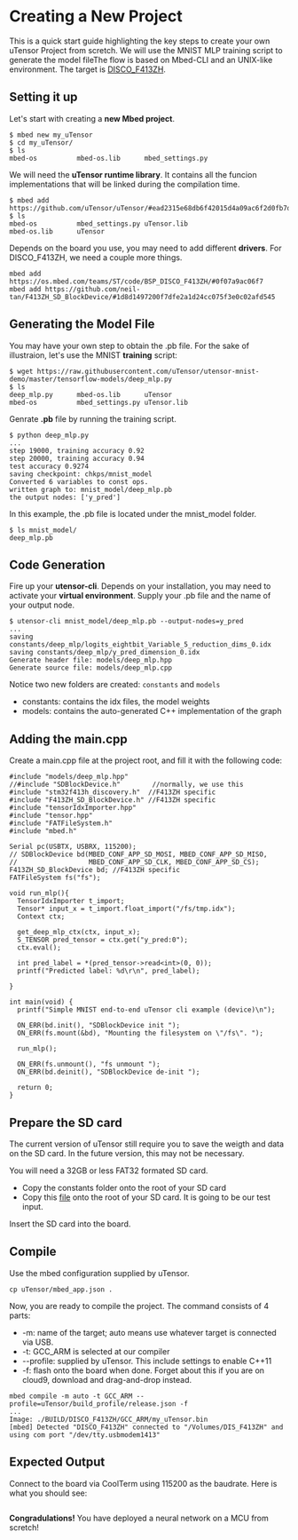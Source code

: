 # Creating a New Project
This is a quick start guide highlighting the key steps to create your own uTensor Project from scretch. We will use the MNIST MLP training script to generate the model fileThe flow is based on Mbed-CLI and an UNIX-like environment. The target is [DISCO_F413ZH](https://os.mbed.com/platforms/ST-Discovery-F413H/).

## Setting it up
Let's start with creating a **new Mbed project**.
```
$ mbed new my_uTensor
$ cd my_uTensor/
$ ls
mbed-os          mbed-os.lib      mbed_settings.py
```
We will need the **uTensor runtime library**. It contains all the funcion implementations that will be linked during the compilation time.
```
$ mbed add https://github.com/uTensor/uTensor/#ead2315e68db6f42015d4a09ac6f2d0fb7d4cc74
$ ls
mbed-os          mbed_settings.py uTensor.lib
mbed-os.lib      uTensor
```
Depends on the board you use, you may need to add different **drivers**. For DISCO_F413ZH, we need a couple more things.
```
mbed add https://os.mbed.com/teams/ST/code/BSP_DISCO_F413ZH/#0f07a9ac06f7
mbed add https://github.com/neil-tan/F413ZH_SD_BlockDevice/#1d8d1497200f7dfe2a1d24cc075f3e0c02afd545
```
## Generating the Model File
You may have your own step to obtain the .pb file. For the sake of illustraion, let's use the MNIST **training** script:
```
$ wget https://raw.githubusercontent.com/uTensor/utensor-mnist-demo/master/tensorflow-models/deep_mlp.py
$ ls
deep_mlp.py      mbed-os.lib      uTensor
mbed-os          mbed_settings.py uTensor.lib
```
Genrate **.pb** file by running the training script.
```
$ python deep_mlp.py
...
step 19000, training accuracy 0.92
step 20000, training accuracy 0.94
test accuracy 0.9274
saving checkpoint: chkps/mnist_model
Converted 6 variables to const ops.
written graph to: mnist_model/deep_mlp.pb
the output nodes: ['y_pred']
```
In this example, the .pb file is located under the mnist_model folder.
```
$ ls mnist_model/
deep_mlp.pb
```

## Code Generation
Fire up your **utensor-cli**. Depends on your installation, you may need to activate your **virtual environment**. Supply your .pb file and the name of your output node.
```
$ utensor-cli mnist_model/deep_mlp.pb --output-nodes=y_pred
...
saving constants/deep_mlp/logits_eightbit_Variable_5_reduction_dims_0.idx
saving constants/deep_mlp/y_pred_dimension_0.idx
Generate header file: models/deep_mlp.hpp
Generate source file: models/deep_mlp.cpp
```
Notice two new folders are created: `constants` and `models`
- constants: contains the idx files, the model weights
- models: contains the auto-generated C++ implementation of the graph

## Adding the main.cpp
Create a main.cpp file at the project root, and fill it with the following code:
```
#include "models/deep_mlp.hpp"
//#include "SDBlockDevice.h"        //normally, we use this
#include "stm32f413h_discovery.h"  //F413ZH specific
#include "F413ZH_SD_BlockDevice.h" //F413ZH specific
#include "tensorIdxImporter.hpp"
#include "tensor.hpp"
#include "FATFileSystem.h"
#include "mbed.h"

Serial pc(USBTX, USBRX, 115200);
// SDBlockDevice bd(MBED_CONF_APP_SD_MOSI, MBED_CONF_APP_SD_MISO,
//                  MBED_CONF_APP_SD_CLK, MBED_CONF_APP_SD_CS);
F413ZH_SD_BlockDevice bd; //F413ZH specific
FATFileSystem fs("fs");

void run_mlp(){
  TensorIdxImporter t_import;
  Tensor* input_x = t_import.float_import("/fs/tmp.idx");
  Context ctx;

  get_deep_mlp_ctx(ctx, input_x);
  S_TENSOR pred_tensor = ctx.get("y_pred:0");
  ctx.eval();

  int pred_label = *(pred_tensor->read<int>(0, 0));
  printf("Predicted label: %d\r\n", pred_label);

}

int main(void) {
  printf("Simple MNIST end-to-end uTensor cli example (device)\n");
  
  ON_ERR(bd.init(), "SDBlockDevice init ");
  ON_ERR(fs.mount(&bd), "Mounting the filesystem on \"/fs\". ");

  run_mlp();
  
  ON_ERR(fs.unmount(), "fs unmount ");
  ON_ERR(bd.deinit(), "SDBlockDevice de-init ");

  return 0;
}
```
## Prepare the SD card
The current version of uTensor still require you to save the weigth and data on the SD card. In the future version, this may not be necessary.

You will need a 32GB or less FAT32 formated SD card.

- Copy the constants folder onto the root of your SD card
- Copy this [file](https://github.com/uTensor/utensor-helloworld/blob/master/sdcard/tmp.idx) onto the root of your SD card. It is going to be our test input.

Insert the SD card into the board.

## Compile
Use the mbed configuration supplied by uTensor.
```
cp uTensor/mbed_app.json .
```

Now, you are ready to compile the project. The command consists of 4 parts:
- -m: name of the target; auto means use whatever target is connected via USB.
- -t: GCC_ARM is selected at our compiler
- --profile: supplied by uTensor. This include settings to enable C++11
- -f: flash onto the board when done. Forget about this if you are on cloud9, download and drag-and-drop instead.


```
mbed compile -m auto -t GCC_ARM --profile=uTensor/build_profile/release.json -f
...
Image: ./BUILD/DISCO_F413ZH/GCC_ARM/my_uTensor.bin
[mbed] Detected "DISCO_F413ZH" connected to "/Volumes/DIS_F413ZH" and using com port "/dev/tty.usbmodem1413"
```

## Expected Output
Connect to the board via CoolTerm using 115200 as the baudrate. Here is what you should see:
```

```
**Congradulations!** You have deployed a neural network on a MCU from scretch!